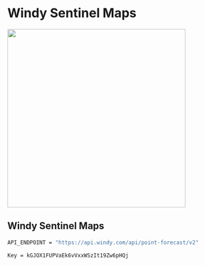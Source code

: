 # Windy Sentinel Maps 

<img src="https://www.gannett-cdn.com/presto/2020/11/19/PTCN/7d946ccb-7a6e-4456-9a56-416076fc7311-EnIZWibVkAAdWqP.jpg" width="400"  align="middle" >

## Windy Sentinel Maps 

```bash
API_ENDPOINT = "https://api.windy.com/api/point-forecast/v2"

Key = kGJOX1FUPVaEk6vVxxWSzIt19Zw6pHQj
```

